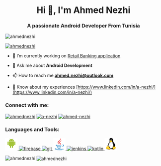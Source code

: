 <h1 align="center">Hi 👋, I'm Ahmed Nezhi</h1>
<h3 align="center">A passionate Android Developer From Tunisia</h3>

<p align="left"> <img src="https://komarev.com/ghpvc/?username=ahmednezhi&label=Profile%20views&color=0e75b6&style=flat" alt="ahmednezhi" /> </p>

<p align="left"> <a href="https://github.com/ryo-ma/github-profile-trophy"><img src="https://github-profile-trophy.vercel.app/?username=ahmednezhi" alt="ahmednezhi" /></a> </p>

- 🔭 I’m currently working on [Retail Banking application](https://play.google.com/store/apps/details?id=tn.com.biat.mybiat&hl=en_US&gl=US)

- 💬 Ask me about **Android Development**

- 📫 How to reach me **ahmed.nezhi@outlook.com**

- 📄 Know about my experiences [https://www.linkedin.com/in/a-nezhi/](https://www.linkedin.com/in/a-nezhi/)

<h3 align="left">Connect with me:</h3>
<p align="left">
<a href="https://twitter.com/ahmednezhi" target="blank"><img align="center" src="https://raw.githubusercontent.com/rahuldkjain/github-profile-readme-generator/master/src/images/icons/Social/twitter.svg" alt="ahmednezhi" height="30" width="40" /></a>
<a href="https://linkedin.com/in/a-nezhi" target="blank"><img align="center" src="https://raw.githubusercontent.com/rahuldkjain/github-profile-readme-generator/master/src/images/icons/Social/linked-in-alt.svg" alt="a-nezhi" height="30" width="40" /></a>
<a href="https://stackoverflow.com/users/ahmed-nezhi" target="blank"><img align="center" src="https://raw.githubusercontent.com/rahuldkjain/github-profile-readme-generator/master/src/images/icons/Social/stack-overflow.svg" alt="ahmed-nezhi" height="30" width="40" /></a>
</p>

<h3 align="left">Languages and Tools:</h3>
<p align="left"> <a href="https://developer.android.com" target="_blank" rel="noreferrer"> <img src="https://raw.githubusercontent.com/devicons/devicon/master/icons/android/android-original-wordmark.svg" alt="android" width="40" height="40"/> </a> <a href="https://firebase.google.com/" target="_blank" rel="noreferrer"> <img src="https://www.vectorlogo.zone/logos/firebase/firebase-icon.svg" alt="firebase" width="40" height="40"/> </a> <a href="https://git-scm.com/" target="_blank" rel="noreferrer"> <img src="https://www.vectorlogo.zone/logos/git-scm/git-scm-icon.svg" alt="git" width="40" height="40"/> </a> <a href="https://www.java.com" target="_blank" rel="noreferrer"> <img src="https://raw.githubusercontent.com/devicons/devicon/master/icons/java/java-original.svg" alt="java" width="40" height="40"/> </a> <a href="https://www.jenkins.io" target="_blank" rel="noreferrer"> <img src="https://www.vectorlogo.zone/logos/jenkins/jenkins-icon.svg" alt="jenkins" width="40" height="40"/> </a> <a href="https://kotlinlang.org" target="_blank" rel="noreferrer"> <img src="https://www.vectorlogo.zone/logos/kotlinlang/kotlinlang-icon.svg" alt="kotlin" width="40" height="40"/> </a> <a href="https://www.linux.org/" target="_blank" rel="noreferrer"> <img src="https://raw.githubusercontent.com/devicons/devicon/master/icons/linux/linux-original.svg" alt="linux" width="40" height="40"/> </a> </p>

<p><img align="left" src="https://github-readme-stats.vercel.app/api/top-langs?username=ahmednezhi&show_icons=true&locale=en&layout=compact" alt="ahmednezhi" /></p>

<p>&nbsp;<img align="center" src="https://github-readme-stats.vercel.app/api?username=ahmednezhi&show_icons=true&locale=en" alt="ahmednezhi" /></p>

